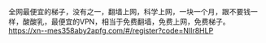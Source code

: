 全网最便宜的梯子，没有之一，翻墙上网，科学上网，一块一个月，跟不要钱一样，酸酸乳，最便宜的VPN，相当于免费翻墙，免费上网，免费梯子。
https://xn--mes358aby2apfg.com/#/register?code=NIlr8HLP   
 
